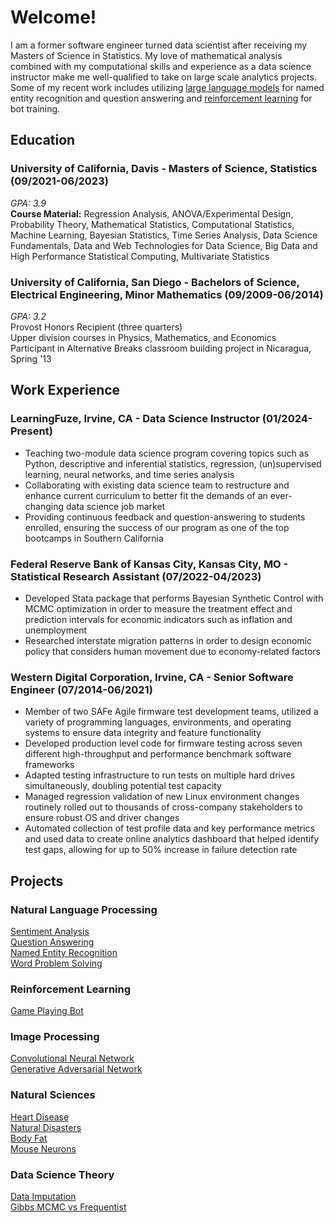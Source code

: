 # Welcome!

I am a former software engineer turned data scientist after receiving my Masters of Science in Statistics. My love of mathematical analysis combined with my computational skills and experience as a data science instructor make me well-qualified to take on large scale analytics projects. Some of my recent work includes utilizing [large language models](#natural-language-processing) for named entity recognition and question answering and [reinforcement learning](#reinforcement-learning) for bot training.

## Education

### University of California, Davis - Masters of Science, Statistics (09/2021-06/2023)
*GPA: 3.9*\
**Course Material:** Regression Analysis, ANOVA/Experimental Design, Probability Theory, Mathematical Statistics, Computational Statistics, Machine Learning, Bayesian Statistics, Time Series Analysis, Data Science Fundamentals, Data and Web Technologies for Data Science, Big Data and High Performance Statistical Computing, Multivariate Statistics

### University of California, San Diego - Bachelors of Science, Electrical Engineering, Minor Mathematics (09/2009-06/2014)
*GPA: 3.2*\
Provost Honors Recipient (three quarters)\
Upper division courses in Physics, Mathematics, and Economics\
Participant in Alternative Breaks classroom building project in Nicaragua, Spring '13

## Work Experience

### LearningFuze, Irvine, CA - Data Science Instructor (01/2024-Present)
* Teaching two-module data science program covering topics such as Python, descriptive and inferential statistics, regression, (un)supervised learning, neural networks, and time series analysis
* Collaborating with existing data science team to restructure and enhance current curriculum to better fit the demands of an ever-changing data science job market
* Providing continuous feedback and question-answering to students enrolled, ensuring the success of our program as one of the top bootcamps in Southern California

### Federal Reserve Bank of Kansas City, Kansas City, MO - Statistical Research Assistant (07/2022-04/2023)
* Developed Stata package that performs Bayesian Synthetic Control with MCMC optimization in order to measure the treatment effect and prediction intervals for economic indicators such as inflation and unemployment
* Researched interstate migration patterns in order to design economic policy that considers human movement due to economy-related factors

### Western Digital Corporation, Irvine, CA - Senior Software Engineer (07/2014-06/2021)
* Member of two SAFe Agile firmware test development teams, utilized a variety of programming languages, environments, and operating systems to ensure data integrity and feature functionality
* Developed production level code for firmware testing across seven different high-throughput and performance benchmark software frameworks
* Adapted testing infrastructure to run tests on multiple hard drives simultaneously, doubling potential test capacity
* Managed regression validation of new Linux environment changes routinely rolled out to thousands of cross-company stakeholders to ensure robust OS and driver changes
* Automated collection of test profile data and key performance metrics and used data to create online analytics dashboard that helped identify test gaps, allowing for up to 50% increase in failure detection rate

## Projects

### Natural Language Processing
[Sentiment Analysis](https://github.com/Svangorden13/Machine-Learning-Projects/blob/main/NLP-LLM/disaster-tweets-merge-model-tensorflow.ipynb)\
[Question Answering](https://github.com/Svangorden13/Machine-Learning-Projects/blob/main/NLP-LLM/multiple-choice-transformer.ipynb)\
[Named Entity Recognition](https://github.com/Svangorden13/Machine-Learning-Projects/blob/main/NLP-LLM/pii-detection-removal.ipynb)\
[Word Problem Solving](https://github.com/Svangorden13/Machine-Learning-Projects/blob/main/NLP-LLM/math-word-problems.ipynb)

### Reinforcement Learning
[Game Playing Bot](https://github.com/Svangorden13/Machine-Learning-Projects/blob/main/halite-bot-2.ipynb)

### Image Processing
[Convolutional Neural Network](https://github.com/Svangorden13/Machine-Learning-Projects/blob/main/Image-Processing/men-women-classification-pytorch.ipynb)\
[Generative Adversarial Network](https://github.com/Svangorden13/Machine-Learning-Projects/blob/main/Image-Processing/anime-gan.ipynb)

### Natural Sciences
[Heart Disease](https://github.com/Svangorden13/Heart-Disease)\
[Natural Disasters](https://github.com/Svangorden13/Natural-Disasters)\
[Body Fat](https://github.com/Svangorden13/Body-Fat)\
[Mouse Neurons](https://github.com/Svangorden13/Mouse-Neurons)

### Data Science Theory
[Data Imputation](https://github.com/Svangorden13/DataImputation)\
[Gibbs MCMC vs Frequentist](https://github.com/Svangorden13/GibbsMCMCvsFrequentist)
